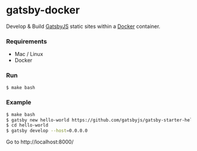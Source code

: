 # gatsby-docker
Develop &amp; Build [GatsbyJS](https://www.gatsbyjs.org/) static sites within a [Docker](https://www.docker.com/) container.

### Requirements

* Mac / Linux
* Docker

### Run

```sh
$ make bash
```

### Example

```sh
$ make bash
$ gatsby new hello-world https://github.com/gatsbyjs/gatsby-starter-hello-world
$ cd hello-world
$ gatsby develop --host=0.0.0.0
```

Go to http://localhost:8000/